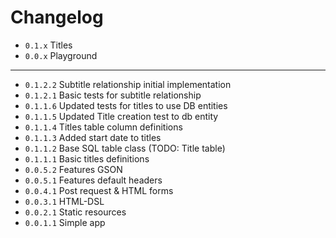 # Changelog

- ``0.1.x`` Titles
- ``0.0.x`` Playground
---
- ``0.1.2.2`` Subtitle relationship initial implementation
- ``0.1.2.1`` Basic tests for subtitle relationship
- ``0.1.1.6`` Updated tests for titles to use DB entities
- ``0.1.1.5`` Updated Title creation test to db entity
- ``0.1.1.4`` Titles table column definitions
- ``0.1.1.3`` Added start date to titles
- ``0.1.1.2`` Base SQL table class (TODO: Title table)
- ``0.1.1.1`` Basic titles definitions
- ``0.0.5.2`` Features GSON
- ``0.0.5.1`` Features default headers
- ``0.0.4.1`` Post request & HTML forms
- ``0.0.3.1`` HTML-DSL
- ``0.0.2.1`` Static resources
- ``0.0.1.1`` Simple app